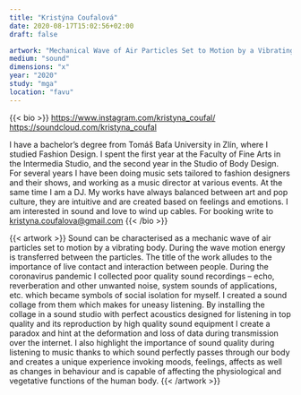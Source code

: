 ```yaml
---
title: "Kristýna Coufalová"
date: 2020-08-17T15:02:56+02:00
draft: false

artwork: "Mechanical Wave of Air Particles Set to Motion by a Vibrating Body"
medium: "sound"
dimensions: "x"
year: "2020"
study: "mga"
location: "favu"
---
```


{{< bio >}}
https://www.instagram.com/kristyna_coufal/
https://soundcloud.com/kristyna_coufal

I have a bachelor’s degree from Tomáš Baťa University in Zlín, where I studied Fashion Design. I spent the first year at the Faculty of Fine Arts in the Intermedia Studio, and the second year in the Studio of Body Design. For several years I have been doing music sets tailored to fashion designers and their shows, and working as a music director at various events. At the same time I am a DJ. My works have always balanced between art and pop culture, they are intuitive and are created based on feelings and emotions. I am interested in sound and love to wind up cables. For booking write to kristyna.coufalova@gmail.com
{{< /bio >}}


{{< artwork >}}
Sound can be characterised as a mechanic wave of air particles set to motion by a vibrating body. During the wave motion energy is transferred between the particles. The title of the work alludes to the importance of live contact and interaction between people. During the coronavirus pandemic I collected poor quality sound recordings – echo, reverberation and other unwanted noise, system sounds of applications, etc. which became symbols of social isolation for myself. I created a sound collage from them which makes for uneasy listening. By installing the collage in a sound studio with perfect acoustics designed for listening in top quality and its reproduction by high quality sound equipment I create a paradox and hint at the deformation and loss of data during transmission over the internet. I also highlight the importance of sound quality during listening to music thanks to which sound perfectly passes through our body and creates a unique experience invoking moods, feelings, affects as well as changes in behaviour and is capable of affecting the physiological and vegetative functions of the human body.
{{< /artwork >}}
